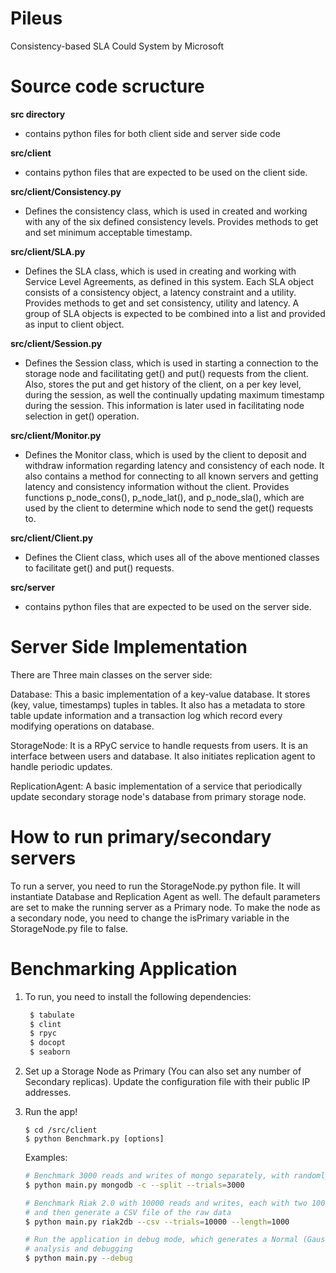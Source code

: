 # Pileus
Consistency-based SLA Could System by Microsoft
# Source code scructure
**src directory**
* contains python files for both client side and server side code

**src/client**
* contains python files that are expected to be used on the client side.

**src/client/Consistency.py**
* Defines the consistency class, which is used in created and working with 
any of the six defined consistency levels. Provides methods to get and set
minimum acceptable timestamp.

**src/client/SLA.py**
* Defines the SLA class, which is used in creating and working with Service
Level Agreements, as defined in this system. Each SLA object consists of a 
consistency object, a latency constraint and a utility. Provides methods to 
get and set consistency, utility and latency. A group of SLA objects is 
expected to be combined into a list and provided as input to client object.

**src/client/Session.py**
* Defines the Session class, which is used in starting a connection to the 
storage node and facilitating get() and put() requests from the client. Also,
stores the put and get history of the client, on a per key level, during the 
session, as well the continually updating maximum timestamp during the 
session. This information is later used in facilitating node selection in 
get() operation.

**src/client/Monitor.py**
* Defines the Monitor class, which is used by the client to deposit and 
withdraw information regarding latency and consistency of each node. It also
contains a method for connecting to all known servers and getting latency 
and consistency information without the client. Provides functions 
p_node_cons(), p_node_lat(), and p_node_sla(), which are used by the client 
to determine which node to send the get() requests to.

**src/client/Client.py**
* Defines the Client class, which uses all of the above mentioned classes to
facilitate get() and put() requests.

**src/server**
* contains python files that are expected to be used on the server side.

# Server Side Implementation
There are Three main classes on the server side:

Database: This a basic implementation of a key-value database. It stores (key, value, timestamps) tuples in tables. It also has a metadata to store table update information and a transaction log which record every modifying operations on database.

StorageNode: It is a RPyC service to handle requests from users. It is an interface between users and database. It also initiates replication agent to handle periodic updates.

ReplicationAgent: A basic implementation of a service that periodically update secondary storage node's database from primary storage node.

# How to run primary/secondary servers
To run a server, you need to run the StorageNode.py python file. It will instantiate Database and Replication Agent as well. The default parameters are set to make the running server as a Primary node. To make the node as a secondary node, you need to change the isPrimary variable in the StorageNode.py file to false.

# Benchmarking Application
1. To run, you need to install the following dependencies:

   ``` bash
    $ tabulate
    $ clint
    $ rpyc
    $ docopt
    $ seaborn
    ```

2. Set up a Storage Node as Primary (You can also set any number of Secondary replicas). Update the configuration file with their public IP addresses. 
    
3. Run the app!

    ```
    $ cd /src/client
    $ python Benchmark.py [options]
    ```
    
    Examples:
    
    ``` bash
    # Benchmark 3000 reads and writes of mongo separately, with randomly ordered reads
    $ python main.py mongodb -c --split --trials=3000
    
    # Benchmark Riak 2.0 with 10000 reads and writes, each with two 1000 character fields, 
    # and then generate a CSV file of the raw data
    $ python main.py riak2db --csv --trials=10000 --length=1000
    
    # Run the application in debug mode, which generates a Normal (Gaussian) data set for 
    # analysis and debugging
    $ python main.py --debug
    ```